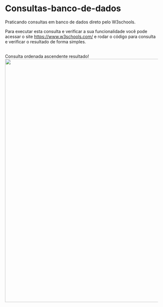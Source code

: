 # Consultas-banco-de-dados
Praticando consultas em banco de dados direto pelo W3schools.

Para executar esta consulta e verificar a sua funcionalidade você pode acessar o site https://www.w3schools.com/ e rodar o código para consulta e verificar o resultado de forma simples.


<br>
Consulta ordenada ascendente resultado!
<div align="center">
<img src="https://user-images.githubusercontent.com/109769171/219437446-0b4cfe13-13b4-423a-ace7-1a4e1d7c7fcf.jpeg" width="800px" />
</div>
